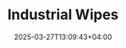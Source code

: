 ---
type: product
layout: product
date: 2025-03-27T13:09:43+04:00
sitemap:
  priority: 1
  changefreq: "weekly"

# SEO metadata
seoTitleSuffix: "Heavy-Duty Shop Towels Near Me"
seoDescription: >-
  Industrial Wipes for Idaho mechanics: 1050 durable, lint-free wipes per roll. Perfect for auto shops, solvent-resistant, saves 40% vs. rentals.

# Page content
title: "**Industrial Wipes**"
titlePrefix: "Idaho Garage Essentials"
description: >-
  Industrial Wipes bring Idaho auto shops 1050 heavy-duty, lint-free wipes per roll. Tackle grease and oil fast—durable, cost-effective, and dispenser-ready.

# price section
priceSection:
  title: "Unbeatable price"

# benefitsContent
benefitsImages:
  - image: "/images/wipes/product-main.jpg"
    alt: "Industrial Wipes for Idaho Auto Shops"

# benefitsContent
benefitsBlocks:
  - title: "Idaho Shop Must-Have"
    text: >-
      Industrial Wipes clean oil and grease fast for Idaho mechanics. Perfect for dealerships and service centers needing reliable shop supplies daily.
  - title: "Tough and Soaky"
    text: >-
      These wipes hold up strong and soak up spills quick. Idaho techs trust them for heavy-duty cleaning without tearing or falling apart on the job.
  - title: "Works with Solvents"
    text: >-
      Use with most solvents for versatile cleaning. Idaho auto shops wipe down tools, surfaces, and gear with these durable, shop-grade wipes.
  - title: "Big Savings in Idaho"
    text: >-
      1050 wipes per roll beat rental costs by 40%. Idaho garages stock up cheap with this bulk deal, keeping budgets low and supplies high.
  - title: "No Lint, No Mess"
    text: >-
      Low-lint wipes leave surfaces spotless. Ideal for Idaho service bays cleaning windshields, interiors, and parts with a pro finish every time.
  - title: "Fast Grab Design"
    text: >-
      Fits Tork dispensers for quick, one-hand use. Idaho shops cut waste and keep workflows smooth with these easy-to-tear wipes.
  - title: "Quick Idaho Shipping"
    text: >-
      Get Industrial Wipes fast in Idaho. Perfect for mechanics needing auto shop supplies delivered pronto to stay stocked and ready.
  - title: "Heavy-Duty Power"
    text: >-
      Built for Idaho’s tough jobs, these wipes handle grease and fluids without shredding. A go-to for local service centers and dealerships.
  - title: "Local Shop Choice"
    text: >-
      Idaho auto pros pick these wipes for cost and quality. Bulk rolls keep garages running smooth with top-tier cleaning power on hand.

# gallery section
gallery:
  id: "product-gallery"
  items:
    - image: "images/wipes/gallery-4.jpg"
      alt: "Industrial Wipes effectively cleaning greasy automotive parts"
    - image: "images/wipes/gallery-5.jpg"
      alt: "Heavy-duty shop wipes in Tork floor dispenser for easy access"
    - image: "images/wipes/gallery-6.jpg"
      alt: "Industrial Wipes demonstrating superior absorption of automotive fluids"

# testimonials section
testimonials:
  title: "# Customer reviews"
  items:
    - name: "Dave"
      text: >-
        These wipes are awesome for my Idaho shop. Grease comes off easy, and they don’t rip. A whole roll lasts ages—great deal for the price.
    - name: "Kim"
      text: >-
        I run a Boise garage, and these wipes save us big. They soak up oil fast, no lint, and shipping’s quick. Best shop towels we’ve used.
    - name: "Luke"
      text: >-
        Been using these in Idaho for car jobs. They’re tough, grab spills quick, and don’t shred. Bulk roll’s cheap and keeps us going strong.
    - name: "Tara"
      text: >-
        My Pocatello shop loves these wipes. No mess left behind, and they work with solvents great. Fast delivery keeps us stocked up easy.
    - name: "Chris"
      text: >-
        Diesel grime’s no problem with these. I’m in Idaho Falls, and they clean fast and hold up. Way better than rentals for the cost.
    - name: "Nina"
      text: >-
        Perfect for my Idaho dealership. Wipes are strong, lint-free, and cheap in bulk. They make quick work of spills and keep us rolling.
    - name: "Steve"
      text: >-
        These wipes rule in my garage. Oil and fluids wipe off no sweat, and they’re tough. Idaho mechanics need this bulk pack for sure.
    - name: "Jill"
      text: >-
        I use these in Twin Falls for shop cleanup. They grab grease fast and don’t fall apart. Bulk roll and fast shipping are a win.
    - name: "Rob"
      text: >-
        Best wipes for my Idaho auto gig. They handle big jobs, leave no lint, and save cash. Can’t beat 1050 wipes for the price.

# FAQ section
faq:
  titleColored: "F.A.Q."
  questions:
    - question: "How tough are Industrial Wipes?"
      answer: >-
        Built for Idaho auto shops, these wipes stay strong wet or dry. Scrub tools and parts hard without tears—perfect for heavy-duty use.
    - question: "Do they work with solvents?"
      answer: >-
        Yep, they handle most solvents like degreasers. Idaho mechanics use them for all kinds of cleaning without breaking down fast.
    - question: "How many wipes per roll?"
      answer: >-
        You get 1050 wipes per roll. Idaho garages love the bulk size for daily use—it’s plenty to keep shops running smooth and cheap.
    - question: "Safe for delicate surfaces?"
      answer: >-
        Low-lint design works great on windshields and interiors. Idaho techs clean sensitive parts with no residue or scratches left behind.
    - question: "Which dispensers that are available in Idaho fit them?"
      answer: >-
        They fit Tork floor dispensers—super common in Idaho shops. Grab one quick, tear clean, and cut waste on busy service days.
    - question: "How fast do they ship to Idaho?"
      answer: >-
        Shipping’s fast to Idaho. Order Industrial Wipes and keep your shop stocked with these heavy-duty towels without any delay.

---